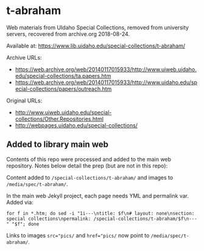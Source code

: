 # t-abraham

Web materials from UIdaho Special Collections, removed from university servers, recovered from archive.org 2018-08-24.

Available at: <https://www.lib.uidaho.edu/special-collections/t-abraham/>

Archive URLs:

- https://web.archive.org/web/20140117015933/http://www.uiweb.uidaho.edu/special-collections/ta.papers.htm
- https://web.archive.org/web/20140117015933/http://www.uidaho.edu/special-collections/papers/outreach.htm

Original URLs:

- http://www.uiweb.uidaho.edu/special-collections/Other.Repositories.html
- http://webpages.uidaho.edu/special-collections/

## Added to library main web

Contents of this repo were processed and added to the main web repository. 
Notes below detail the prep (but are not in this repo):

Content added to `/special-collections/t-abraham/`
and images to `/media/spec/t-abraham/`. 

In the main web Jekyll project, each page needs YML and permalink var. 
Added via:

`for f in *.htm; do sed -i "1i---\ntitle: $f\n# layout: none\nsection: special collections\npermalink: /special-collections/t-abraham/$f\n---" "$f"; done`

Links to images `src="pics/` and `href="pics/` now point to `/media/spec/t-abraham/`.
